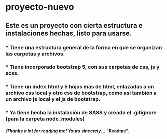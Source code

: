 # proyecto-nuevo

## Este es un proyecto con cierta estructura e instalaciones hechas, listo para usarse.

### * Tiene una estructura general de la forma en que se organizan las carpetas y archivos.
### * Tiene incorporado bootstrap 5, con sus carpetas de css, js y scss.
### * Tiene un index.html y 5 hojas más de html, enlazadas a un archivo css local y otro css de bootstrap, como así también a un archivo js local y el js de bootstrap.
### * Ya tiene hecha la instalación de SASS y creado el .gitignore (para la carpeta node_modules)


#### *¡Thanks a lot for reading me!* _Yours sincerely_... "**Readme**".